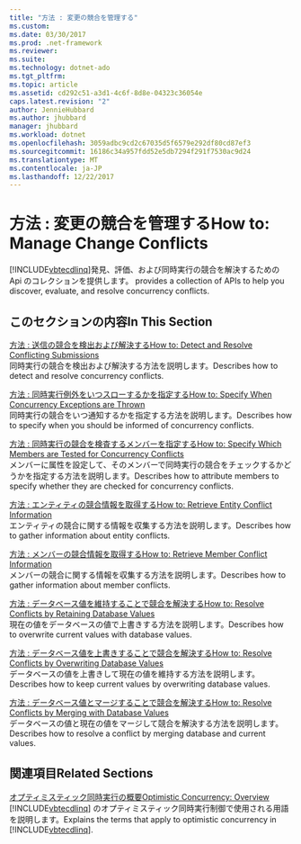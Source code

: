 ```yaml
---
title: "方法 : 変更の競合を管理する"
ms.custom: 
ms.date: 03/30/2017
ms.prod: .net-framework
ms.reviewer: 
ms.suite: 
ms.technology: dotnet-ado
ms.tgt_pltfrm: 
ms.topic: article
ms.assetid: cd292c51-a3d1-4c6f-8d8e-04323c36054e
caps.latest.revision: "2"
author: JennieHubbard
ms.author: jhubbard
manager: jhubbard
ms.workload: dotnet
ms.openlocfilehash: 3059adbc9cd2c67035d5f6579e292df80cd87ef3
ms.sourcegitcommit: 16186c34a957fdd52e5db7294f291f7530ac9d24
ms.translationtype: MT
ms.contentlocale: ja-JP
ms.lasthandoff: 12/22/2017
---
```

# <a name="how-to-manage-change-conflicts"></a><span data-ttu-id="ee6f5-102">方法 : 変更の競合を管理する</span><span class="sxs-lookup"><span data-stu-id="ee6f5-102">How to: Manage Change Conflicts</span></span>
[!INCLUDE[vbtecdlinq](../../../../../../includes/vbtecdlinq-md.md)]<span data-ttu-id="ee6f5-103">発見、評価、および同時実行の競合を解決するための Api のコレクションを提供します。</span><span class="sxs-lookup"><span data-stu-id="ee6f5-103"> provides a collection of APIs to help you discover, evaluate, and resolve concurrency conflicts.</span></span>  
  
## <a name="in-this-section"></a><span data-ttu-id="ee6f5-104">このセクションの内容</span><span class="sxs-lookup"><span data-stu-id="ee6f5-104">In This Section</span></span>  
 [<span data-ttu-id="ee6f5-105">方法 : 送信の競合を検出および解決する</span><span class="sxs-lookup"><span data-stu-id="ee6f5-105">How to: Detect and Resolve Conflicting Submissions</span></span>](../../../../../../docs/framework/data/adonet/sql/linq/how-to-detect-and-resolve-conflicting-submissions.md)  
 <span data-ttu-id="ee6f5-106">同時実行の競合を検出および解決する方法を説明します。</span><span class="sxs-lookup"><span data-stu-id="ee6f5-106">Describes how to detect and resolve concurrency conflicts.</span></span>  
  
 [<span data-ttu-id="ee6f5-107">方法 : 同時実行例外をいつスローするかを指定する</span><span class="sxs-lookup"><span data-stu-id="ee6f5-107">How to: Specify When Concurrency Exceptions are Thrown</span></span>](../../../../../../docs/framework/data/adonet/sql/linq/how-to-specify-when-concurrency-exceptions-are-thrown.md)  
 <span data-ttu-id="ee6f5-108">同時実行の競合をいつ通知するかを指定する方法を説明します。</span><span class="sxs-lookup"><span data-stu-id="ee6f5-108">Describes how to specify when you should be informed of concurrency conflicts.</span></span>  
  
 [<span data-ttu-id="ee6f5-109">方法 : 同時実行の競合を検査するメンバーを指定する</span><span class="sxs-lookup"><span data-stu-id="ee6f5-109">How to: Specify Which Members are Tested for Concurrency Conflicts</span></span>](../../../../../../docs/framework/data/adonet/sql/linq/how-to-specify-which-members-are-tested-for-concurrency-conflicts.md)  
 <span data-ttu-id="ee6f5-110">メンバーに属性を設定して、そのメンバーで同時実行の競合をチェックするかどうかを指定する方法を説明します。</span><span class="sxs-lookup"><span data-stu-id="ee6f5-110">Describes how to attribute members to specify whether they are checked for concurrency conflicts.</span></span>  
  
 [<span data-ttu-id="ee6f5-111">方法 : エンティティの競合情報を取得する</span><span class="sxs-lookup"><span data-stu-id="ee6f5-111">How to: Retrieve Entity Conflict Information</span></span>](../../../../../../docs/framework/data/adonet/sql/linq/how-to-retrieve-entity-conflict-information.md)  
 <span data-ttu-id="ee6f5-112">エンティティの競合に関する情報を収集する方法を説明します。</span><span class="sxs-lookup"><span data-stu-id="ee6f5-112">Describes how to gather information about entity conflicts.</span></span>  
  
 [<span data-ttu-id="ee6f5-113">方法 : メンバーの競合情報を取得する</span><span class="sxs-lookup"><span data-stu-id="ee6f5-113">How to: Retrieve Member Conflict Information</span></span>](../../../../../../docs/framework/data/adonet/sql/linq/how-to-retrieve-member-conflict-information.md)  
 <span data-ttu-id="ee6f5-114">メンバーの競合に関する情報を収集する方法を説明します。</span><span class="sxs-lookup"><span data-stu-id="ee6f5-114">Describes how to gather information about member conflicts.</span></span>  
  
 [<span data-ttu-id="ee6f5-115">方法 : データベース値を維持することで競合を解決する</span><span class="sxs-lookup"><span data-stu-id="ee6f5-115">How to: Resolve Conflicts by Retaining Database Values</span></span>](../../../../../../docs/framework/data/adonet/sql/linq/how-to-resolve-conflicts-by-retaining-database-values.md)  
 <span data-ttu-id="ee6f5-116">現在の値をデータベースの値で上書きする方法を説明します。</span><span class="sxs-lookup"><span data-stu-id="ee6f5-116">Describes how to overwrite current values with database values.</span></span>  
  
 [<span data-ttu-id="ee6f5-117">方法 : データベース値を上書きすることで競合を解決する</span><span class="sxs-lookup"><span data-stu-id="ee6f5-117">How to: Resolve Conflicts by Overwriting Database Values</span></span>](../../../../../../docs/framework/data/adonet/sql/linq/how-to-resolve-conflicts-by-overwriting-database-values.md)  
 <span data-ttu-id="ee6f5-118">データベースの値を上書きして現在の値を維持する方法を説明します。</span><span class="sxs-lookup"><span data-stu-id="ee6f5-118">Describes how to keep current values by overwriting database values.</span></span>  
  
 [<span data-ttu-id="ee6f5-119">方法 : データベース値とマージすることで競合を解決する</span><span class="sxs-lookup"><span data-stu-id="ee6f5-119">How to: Resolve Conflicts by Merging with Database Values</span></span>](../../../../../../docs/framework/data/adonet/sql/linq/how-to-resolve-conflicts-by-merging-with-database-values.md)  
 <span data-ttu-id="ee6f5-120">データベースの値と現在の値をマージして競合を解決する方法を説明します。</span><span class="sxs-lookup"><span data-stu-id="ee6f5-120">Describes how to resolve a conflict by merging database and current values.</span></span>  
  
## <a name="related-sections"></a><span data-ttu-id="ee6f5-121">関連項目</span><span class="sxs-lookup"><span data-stu-id="ee6f5-121">Related Sections</span></span>  
 [<span data-ttu-id="ee6f5-122">オプティミスティック同時実行の概要</span><span class="sxs-lookup"><span data-stu-id="ee6f5-122">Optimistic Concurrency: Overview</span></span>](../../../../../../docs/framework/data/adonet/sql/linq/optimistic-concurrency-overview.md)  
 <span data-ttu-id="ee6f5-123">[!INCLUDE[vbtecdlinq](../../../../../../includes/vbtecdlinq-md.md)] のオプティミスティック同時実行制御で使用される用語を説明します。</span><span class="sxs-lookup"><span data-stu-id="ee6f5-123">Explains the terms that apply to optimistic concurrency in [!INCLUDE[vbtecdlinq](../../../../../../includes/vbtecdlinq-md.md)].</span></span>
